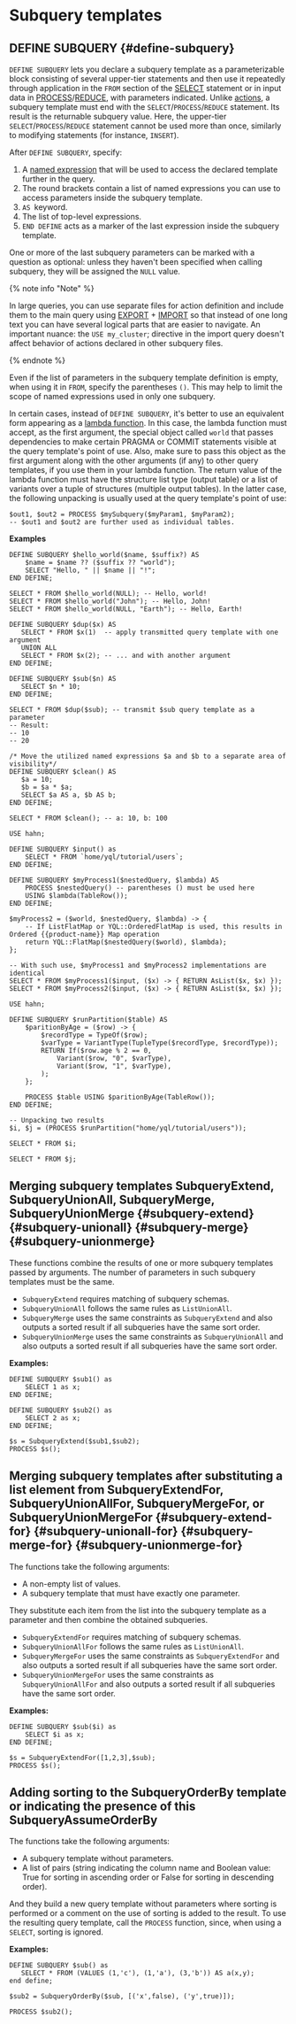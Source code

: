 # Subquery templates

## DEFINE SUBQUERY {#define-subquery}

`DEFINE SUBQUERY` lets you declare a subquery template as a parameterizable block consisting of several upper-tier statements and then use it repeatedly through application in the `FROM` section of the [SELECT](../select.md) statement or in input data in [PROCESS](../process.md)/[REDUCE](../reduce.md), with parameters indicated.
Unlike [actions](../action.md), a subquery template must end with the `SELECT`/`PROCESS`/`REDUCE` statement. Its result is the returnable subquery value. Here, the upper-tier `SELECT`/`PROCESS`/`REDUCE` statement cannot be used more than once, similarly to modifying statements (for instance, `INSERT`).

After `DEFINE SUBQUERY`, specify:

1. A [named expression](../expressions.md#named-nodes) that will be used to access the declared template further in the query.
2. The round brackets contain a list of named expressions you can use to access parameters inside the subquery template.
3. `AS `keyword.
4. The list of top-level expressions.
5. `END DEFINE` acts as a marker of the last expression inside the subquery template.

One or more of the last subquery parameters can be marked with a question as optional: unless they haven't been specified when calling subquery, they will be assigned the `NULL` value.


{% note info "Note" %}

In large queries, you can use separate files for action definition and include them to the main query using [EXPORT](../export_import.md#export) + [IMPORT](../export_import.md#import) so that instead of one long text you can have several logical parts that are easier to navigate. An important nuance: the `USE my_cluster`; directive in the import query doesn't affect behavior of actions declared in other subquery files.

{% endnote %}


Even if the list of parameters in the subquery template definition is empty, when using it in `FROM`, specify the parentheses `()`. This may help to limit the scope of named expressions used in only one subquery.

In certain cases, instead of `DEFINE SUBQUERY`, it's better to use an equivalent form appearing as a [lambda function](../expressions.md#lambda).
In this case, the lambda function must accept, as the first argument, the special object called `world` that passes dependencies to make certain PRAGMA or COMMIT statements visible at the query template's point of use. Also, make sure to pass this object as the first argument along with the other arguments (if any) to other query templates, if you use them in your lambda function.
The return value of the lambda function must have the structure list type (output table) or a list of variants over a tuple of structures (multiple output tables). In the latter case, the following unpacking is usually used at the query template's point of use:

```yql
$out1, $out2 = PROCESS $mySubquery($myParam1, $myParam2);
-- $out1 and $out2 are further used as individual tables.
```


**Examples**

```yql
DEFINE SUBQUERY $hello_world($name, $suffix?) AS
    $name = $name ?? ($suffix ?? "world");
    SELECT "Hello, " || $name || "!";
END DEFINE;

SELECT * FROM $hello_world(NULL); -- Hello, world!
SELECT * FROM $hello_world("John"); -- Hello, John!
SELECT * FROM $hello_world(NULL, "Earth"); -- Hello, Earth!
```

```yql
DEFINE SUBQUERY $dup($x) AS
   SELECT * FROM $x(1)  -- apply transmitted query template with one argument
   UNION ALL
   SELECT * FROM $x(2); -- ... and with another argument
END DEFINE;

DEFINE SUBQUERY $sub($n) AS
   SELECT $n * 10;
END DEFINE;

SELECT * FROM $dup($sub); -- transmit $sub query template as a parameter
-- Result:
-- 10
-- 20
```

```yql
/* Move the utilized named expressions $a and $b to a separate area of visibility*/
DEFINE SUBQUERY $clean() AS
   $a = 10;
   $b = $a * $a;
   SELECT $a AS a, $b AS b;
END DEFINE;

SELECT * FROM $clean(); -- a: 10, b: 100
```

```yql
USE hahn;

DEFINE SUBQUERY $input() as
    SELECT * FROM `home/yql/tutorial/users`;
END DEFINE;

DEFINE SUBQUERY $myProcess1($nestedQuery, $lambda) AS
    PROCESS $nestedQuery() -- parentheses () must be used here
    USING $lambda(TableRow());
END DEFINE;

$myProcess2 = ($world, $nestedQuery, $lambda) -> {
    -- If ListFlatMap or YQL::OrderedFlatMap is used, this results in Ordered {{product-name}} Map operation
    return YQL::FlatMap($nestedQuery($world), $lambda);
};

-- With such use, $myProcess1 and $myProcess2 implementations are identical
SELECT * FROM $myProcess1($input, ($x) -> { RETURN AsList($x, $x) });
SELECT * FROM $myProcess2($input, ($x) -> { RETURN AsList($x, $x) });
```

```yql
USE hahn;

DEFINE SUBQUERY $runPartition($table) AS
    $paritionByAge = ($row) -> {
        $recordType = TypeOf($row);
        $varType = VariantType(TupleType($recordType, $recordType));
        RETURN If($row.age % 2 == 0,
            Variant($row, "0", $varType),
            Variant($row, "1", $varType),
        );
    };

    PROCESS $table USING $paritionByAge(TableRow());
END DEFINE;

-- Unpacking two results
$i, $j = (PROCESS $runPartition("home/yql/tutorial/users"));

SELECT * FROM $i;

SELECT * FROM $j;
```

## Merging subquery templates SubqueryExtend, SubqueryUnionAll, SubqueryMerge, SubqueryUnionMerge {#subquery-extend} {#subquery-unionall} {#subquery-merge} {#subquery-unionmerge}

These functions combine the results of one or more subquery templates passed by arguments. The number of parameters in such subquery templates must be the same.

* `SubqueryExtend` requires matching of subquery schemas.
* `SubqueryUnionAll` follows the same rules as `ListUnionAll`.
* `SubqueryMerge` uses the same constraints as `SubqueryExtend` and also outputs a sorted result if all subqueries have the same sort order.
* `SubqueryUnionMerge` uses the same constraints as `SubqueryUnionAll` and also outputs a sorted result if all subqueries have the same sort order.

**Examples:**

```yql
DEFINE SUBQUERY $sub1() as
    SELECT 1 as x;
END DEFINE;

DEFINE SUBQUERY $sub2() as
    SELECT 2 as x;
END DEFINE;

$s = SubqueryExtend($sub1,$sub2);
PROCESS $s();
```

## Merging subquery templates after substituting a list element from SubqueryExtendFor, SubqueryUnionAllFor, SubqueryMergeFor, or SubqueryUnionMergeFor {#subquery-extend-for} {#subquery-unionall-for} {#subquery-merge-for} {#subquery-unionmerge-for}

The functions take the following arguments:

* A non-empty list of values.
* A subquery template that must have exactly one parameter.

They substitute each item from the list into the subquery template as a parameter and then combine the obtained subqueries.

* `SubqueryExtendFor` requires matching of subquery schemas.
* `SubqueryUnionAllFor` follows the same rules as `ListUnionAll`.
* `SubqueryMergeFor` uses the same constraints as `SubqueryExtendFor` and also outputs a sorted result if all subqueries have the same sort order.
* `SubqueryUnionMergeFor` uses the same constraints as `SubqueryUnionAllFor` and also outputs a sorted result if all subqueries have the same sort order.

**Examples:**

```yql
DEFINE SUBQUERY $sub($i) as
    SELECT $i as x;
END DEFINE;

$s = SubqueryExtendFor([1,2,3],$sub);
PROCESS $s();
```

## Adding sorting to the SubqueryOrderBy template or indicating the presence of this SubqueryAssumeOrderBy

The functions take the following arguments:

* A subquery template without parameters.
* A list of pairs (string indicating the column name and Boolean value: True for sorting in ascending order or False for sorting in descending order).

And they build a new query template without parameters where sorting is performed or a comment on the use of sorting is added to the result. To use the resulting query template, call the `PROCESS` function, since, when using a `SELECT`, sorting is ignored.

**Examples:**

```yql
DEFINE SUBQUERY $sub() as
   SELECT * FROM (VALUES (1,'c'), (1,'a'), (3,'b')) AS a(x,y);
end define;

$sub2 = SubqueryOrderBy($sub, [('x',false), ('y',true)]);

PROCESS $sub2();
```
